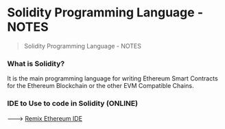 # Solidity Programming Language - NOTES
> Solidity Programming Language - NOTES

### What is Solidity?
It is the main programming language for writing Ethereum Smart Contracts for the Ethereum Blockchain or the other EVM Compatible Chains.

### IDE to Use to code in Solidity (ONLINE)
---> [Remix Ethereum IDE](https://remix.ethereum.org/)
